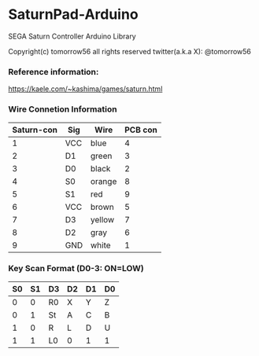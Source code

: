 # SaturnPad-Arduino
SEGA Saturn Controller Arduino Library

Copyright(c) tomorrow56 all rights reserved
 twitter(a.k.a X): @tomorrow56

### Reference information:
https://kaele.com/~kashima/games/saturn.html


### Wire Connetion Information
|Saturn-con|Sig|Wire|PCB con|
|---------|---|------|--------|
|1|VCC|blue|4|
|2|D1|green|3|
|3|D0|black|2|
|4|S0|orange|8|
|5|S1|red|9|
|6|VCC|brown|5|
|7|D3|yellow|7|
|8|D2|gray|6|
|9|GND|white|1|

### Key Scan Format (D0-3: ON=LOW)
|S0|S1|D3|D2|D1|D0|
|--|--|--|--|--|--|
| 0| 0|R0| X| Y| Z|
| 0| 1|St| A| C| B|
| 1| 0| R| L| D| U|
| 1| 1|L0| 0| 1| 1|
